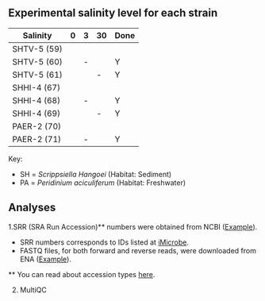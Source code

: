 ## Experimental salinity level for each strain

| Salinity  	|  0 	|   3	|   30	| Done |
|---	|---	|---	|---	| ---
|  SHTV-5 (59) 	|   	|  	|   	|
|  SHTV-5 (60) 	|   	|  - 	|   	| Y |
|  SHTV-5 (61)	|   	|   	|  - 	| Y |
|  SHHI-4 (67)	|   	|  	|   	|
|   SHHI-4 (68)	|   	|  -	|   	| Y |
|  SHHI-4 (69)	|   	|  	|   -	| Y
|  PAER-2 (70) 	|   	|   	|   	|
|  PAER-2 (71)	|   	|  -	|   	| Y |

Key:

+ SH = *Scrippsiella Hangoei* (Habitat: Sediment)
+ PA = *Peridinium aciculiferum* (Habitat: Freshwater)

## Analyses

1.SRR (SRA Run Accession)** numbers were obtained from NCBI ([Example](https://www.ncbi.nlm.nih.gov/sra?LinkName=biosample_sra&from_uid=2740276)).
* SRR numbers corresponds to IDs listed at [iMicrobe](https://www.imicrobe.us/#/investigators/180).
* FASTQ files, for both forward and reverse reads, were downloaded from ENA ([Example](https://www.ebi.ac.uk/ena/data/view/SRR1294400)).

** You can read about accession types [here](https://www.ncbi.nlm.nih.gov/books/NBK56913/#search.what_do_the_different_sra_accessi).

2. MultiQC

